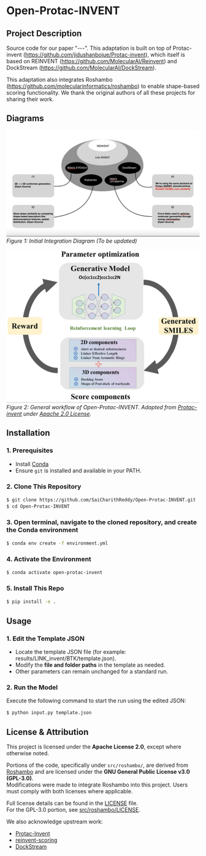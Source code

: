 # Open-Protac-INVENT

## Project Description
Source code for our paper "---". This adaptation is built on top of Protac-invent (https://github.com/jidushanbojue/Protac-invent), which itself is based on REINVENT (https://github.com/MolecularAI/Reinvent) and DockStream (https://github.com/MolecularAI/DockStream). 


This adaptation also integrates Roshambo (https://github.com/molecularinformatics/roshambo) to enable shape-based scoring functionality. We thank the original authors of all these projects for sharing their work.


## Diagrams
![Architecture Overview](docs/architecture.jpg)
*Figure 1: Initial Integration Diagram (To be updated)*

![General Workflow](docs/general_workflow.jpeg)  
*Figure 2: General workflow of Open-Protac-INVENT. Adapted from [Protac-invent](https://github.com/jidushanbojue/Protac-invent) under [Apache 2.0 License](https://www.apache.org/licenses/LICENSE-2.0).*


## Installation

### 1. Prerequisites
- Install [Conda](https://docs.conda.io/en/latest/miniconda.html) 
- Ensure `git` is installed and available in your PATH.


### 2. Clone This Repository
```bash
$ git clone https://github.com/SaiCharithReddy/Open-Protac-INVENT.git
$ cd Open-Protac-INVENT
```

### 3. Open terminal, navigate to the cloned repository, and create the Conda environment
```bash
$ conda env create -f environment.yml
```

### 4. Activate the Environment
```bash
$ conda activate open-protac-invent
```

### 5. Install This Repo
```bash
$ pip install -e .
```

## Usage
### 1. Edit the Template JSON
- Locate the template JSON file (for example: results/LINK_invent/BTK/template.json).
- Modify the **file and folder paths** in the template as needed.
- Other parameters can remain unchanged for a standard run.

### 2. Run the Model
Execute the following command to start the run using the edited JSON:
```bash
$ python input.py template.json
```

## License & Attribution

This project is licensed under the **Apache License 2.0**, except where otherwise noted.

Portions of the code, specifically under `src/roshambo/`, are derived from [Roshambo](https://github.com/molecularinformatics/roshambo) and are licensed under the **GNU General Public License v3.0 (GPL-3.0)**.  
Modifications were made to integrate Roshambo into this project. Users must comply with both licenses where applicable.

Full license details can be found in the [LICENSE](./LICENSE) file.  
For the GPL-3.0 portion, see [src/roshambo/LICENSE](./src/roshambo/LICENSE).

We also acknowledge upstream work:
- [Protac-Invent](https://github.com/jidushanbojue/Protac-invent)
- [reinvent-scoring](https://github.com/MolecularAI/reinvent-scoring)
- [DockStream](https://github.com/MolecularAI/DockStream)

